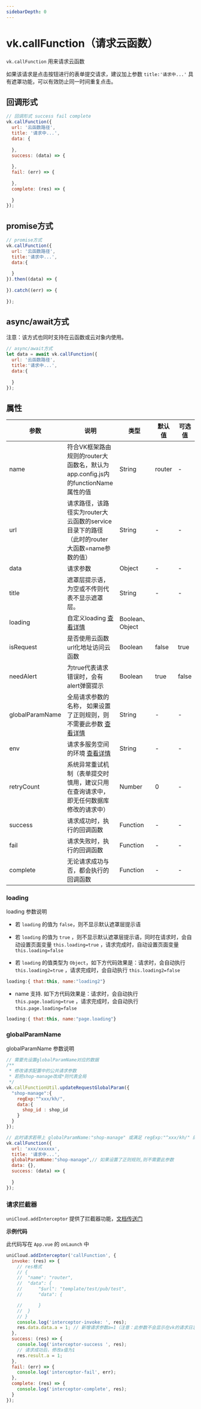 ```yaml
---
sidebarDepth: 0
---
```


# vk.callFunction（请求云函数）

`vk.callFunction` 用来请求云函数

如果该请求是点击按钮进行的表单提交请求，建议加上参数 `title:'请求中...'` 具有遮罩功能，可以有效防止同一时间重复点击。

## 回调形式 

```js
// 回调形式 success fail complete
vk.callFunction({
  url: '云函数路径',
  title: '请求中...',
  data: {
    
  },
  success: (data) => {
    
  },
  fail: (err) => {
    
  },
  complete: (res) => {
    
  }
});
```

## promise方式

```js
// promise方式
vk.callFunction({
  url: '云函数路径',
  title:'请求中...',
  data:{
    
  }
}).then((data) => {
  
}).catch((err) => {
  
});
```

## async/await方式

注意：该方式也同时支持在云函数或云对象内使用。

```js
// async/await方式
let data = await vk.callFunction({
  url: '云函数路径',
  title:'请求中...',
  data:{
    
  }
});
``` 

## 属性

| 参数             | 说明                           | 类型    | 默认值  | 可选值 |
|------------------|-------------------------------|---------|--------|-------|
| name             | 符合VK框架路由规则的router大函数名，默认为app.config.js内的functionName属性的值 | String  | router | -  |
| url              | 请求路径，该路径实为router大云函数的service目录下的路径（此时的router大函数=name参数的值） | String | - | - |
| data             | 请求参数 | Object  | - | -  |
| title            | 遮罩层提示语，为空或不传则代表不显示遮罩层。 | String  | - | -  |
| loading          | 自定义loading [查看详情](#loading) | Boolean、Object  |
| isRequest        | 是否使用云函数url化地址访问云函数 | Boolean  | false | true |
| needAlert        | 为true代表请求错误时，会有alert弹窗提示 | Boolean  | true | false |
| globalParamName  | 全局请求参数的名称， 如果设置了正则规则，则不需要此参数  [查看详情](#globalparamname)  | String  | - | - |
| env              | 请求多服务空间的环境 [查看详情](https://vkdoc.fsq.pub/client/question/q9.html#%E5%89%8D%E7%AB%AF%E8%AF%B7%E6%B1%82%E5%A4%9A%E6%9C%8D%E5%8A%A1%E7%A9%BA%E9%97%B4)| String  | - | - |
| retryCount       | 系统异常重试机制（表单提交时慎用，建议只用在查询请求中，即无任何数据库修改的请求中） | Number  | 0 | - |
| success          | 请求成功时，执行的回调函数 | Function  | - | - |
| fail             | 请求失败时，执行的回调函数 | Function  | - | - |
| complete         | 无论请求成功与否，都会执行的回调函数 | Function  | - | - |

### loading

loading 参数说明

* 若 `loading` 的值为 `false`，则不显示默认遮罩层提示语

* 若 `loading` 的值为 `true` ，则不显示默认遮罩层提示语，同时在请求时，会自动设置页面变量 `this.loading=true` ，请求完成时，自动设置页面变量 `this.loading=false`

* 若 `loading` 的值类型为 `Object`，如下方代码效果是：请求时，会自动执行 `this.loading2=true` ，请求完成时，会自动执行 `this.loading2=false`

```js
loading:{ that:this, name:"loading2"}
```

* name 支持. 如下方代码效果是：请求时，会自动执行 `this.page.loading=true` ，请求完成时，会自动执行 `this.page.loading=false`

```js
loading:{ that:this, name:"page.loading"}
```

### globalParamName

globalParamName 参数说明

```js
// 需要先设置globalParamName对应的数据
/**
 * 修改请求配置中的公共请求参数
 * 若把shop-manage改成*则代表全局
 */
vk.callFunctionUtil.updateRequestGlobalParam({
  "shop-manage":{
    regExp:"^xxx/kh/",
    data:{
      shop_id : shop_id
    }
  }
});

// 此时请求若带上 globalParamName:"shop-manage" 或满足 regExp:"^xxx/kh/" 的正则规则，则请求参数会自动带上 shop_id
vk.callFunction({
  url: 'xxx/xxxxxx',
  title: '请求中...',
  globalParamName:"shop-manage",// 如果设置了正则规则,则不需要此参数
  data: {},
  success: (data) => {
    
  }
});
```

### 请求拦截器

`uniCloud.addInterceptor` 提供了拦截器功能，[文档传送门](https://uniapp.dcloud.net.cn/uniCloud/client-sdk.html#add-interceptor)

**示例代码**

此代码写在 `App.vue` 的 `onLaunch` 中

```js
uniCloud.addInterceptor('callFunction', {
  invoke: (res) => {
    // res格式
    // {
    // 	"name": "router",
    // 	"data": {
    // 		"$url": "template/test/pub/test",
    // 		"data": {

    // 		}
    // 	}
    // }
    console.log('interceptor-invoke: ', res);
    res.data.data.a = 1; // 新增请求参数a=1（注意：此参数不会显示在vk的请求日志中，但可在HBX控制台内可看到）
  },
  success: (res) => {
    console.log('interceptor-success ', res);
    // 请求成功后，修改a值为1
    res.result.a = 1;
  },
  fail: (err) => {
    console.log('interceptor-fail', err);
  },
  complete: (res) => {
    console.log('interceptor-complete', res);
  }
});
```